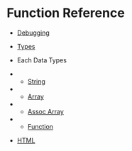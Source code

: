# Function Reference
- [Debugging](./core.ref.md#debugging)
- [Types](./core.ref.md#types)
- Each Data Types
- - [String](./string.ref.md)
- - [Array](./array.ref.md)
- - [Assoc Array](./assocArray.ref.md)
- - [Function](./function.ref.md)

- [HTML](./html.ref.md#html)
